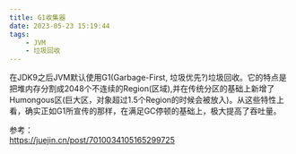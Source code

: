 ```yaml
---
title: G1收集器
date: 2023-05-23 15:19:44
tags:
    - JVM
    - 垃圾回收
---
```

在JDK9之后JVM默认使用G1(Garbage-First, 垃圾优先?)垃圾回收。它的特点是把堆内存分割成2048个不连续的Region(区域),并在传统分区的基础上新增了Humongous区(巨大区，对象超过1.5个Region的时候会被放入)。从这些特性上看，确实正如G1所宣传的那样，在满足GC停顿的基础上，极大提高了吞吐量。
<!-- more -->





参考：  
https://juejin.cn/post/7010034105165299725



